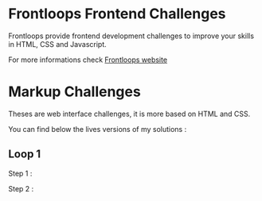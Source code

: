 # Frontloops Frontend Challenges

Frontloops provide frontend development challenges to improve your skills in HTML, CSS and Javascript.

For more informations check [Frontloops website](https://frontloops.io/)

# Markup Challenges

Theses are web interface challenges, it is more based on HTML and CSS.

You can find below the lives versions of my solutions :

## Loop 1

Step 1 : 

Step 2 :